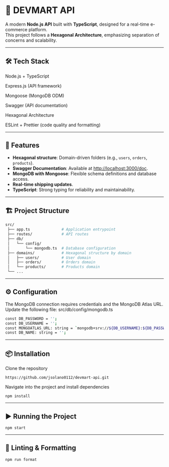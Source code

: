 # 🛒 DEVMART API  

A modern **Node.js API** built with **TypeScript**, designed for a real-time e-commerce platform.  
This project follows a **Hexagonal Architecture**, emphasizing separation of concerns and scalability.  

---

## 🛠️ Tech Stack

Node.js + TypeScript

Express.js (API framework)

Mongoose (MongoDB ODM)

Swagger (API documentation)

Hexagonal Architecture

ESLint + Prettier (code quality and formatting)

---

## 🚀 Features  
- **Hexagonal structure**: Domain-driven folders (e.g., `users`, `orders`, `products`).  
- **Swagger Documentation**: Available at [http://localhost:3000/doc](http://localhost:3000/doc).  
- **MongoDB with Mongoose**: Flexible schema definitions and database access.  
- **Real-time shipping updates**.  
- **TypeScript**: Strong typing for reliability and maintainability.  

---

## 🏗️ Project Structure  

```bash
src/
 ├── app.ts              # Application entrypoint
 ├── routes/             # API routes
 ├── db/
 │   └── config/
 │       └── mongodb.ts  # Database configuration
 ├── domains/            # Hexagonal structure by domain
 │   ├── users/          # User domain
 │   ├── orders/         # Orders domain
 │   └── products/       # Products domain
 └── ...
```
---

## ⚙️ Configuration

The MongoDB connection requires credentials and the MongoDB Atlas URL.
Update the following file:
src/db/config/mongodb.ts
```bash
const DB_PASSWORD = '';
const DB_USERNAME = '';
const MONGOATLAS_URL: string = `mongodb+srv://${DB_USERNAME}:${DB_PASSWORD}@cluster0.bbdjdbp.mongodb.net/?retryWrites=true&w=majority&appName=Cluster0`;
const DB_NAME: string = '';
```

---

## 📦 Installation

Clone the repository
```
https://github.com/jsolano0112/devmart-api.git
```
Navigate into the project and install dependencies
```
npm install
```
---
## ▶️ Running the Project

```
npm start
```
---
## 🧹 Linting & Formatting
```
npm run format
```

